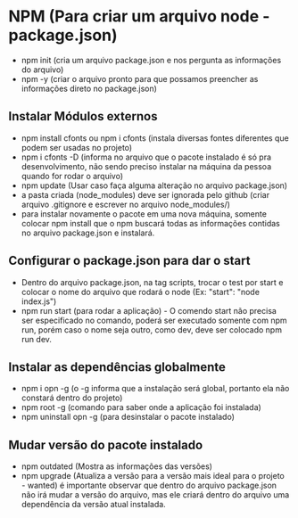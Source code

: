 # NPM (Para criar um arquivo node - package.json)

-   npm init (cria um arquivo package.json e nos pergunta as informações do arquivo)
-   npm -y (criar o arquivo pronto para que possamos preencher as informações direto no package.json)

## Instalar Módulos externos

-   npm install cfonts ou npm i cfonts (instala diversas fontes diferentes que podem ser usadas no projeto)
-   npm i cfonts -D (informa no arquivo que o pacote instalado é só pra desenvolvimento, não sendo preciso
    instalar na máquina da pessoa quando for rodar o arquivo)
-   npm update (Usar caso faça alguma alteração no arquivo package.json)
-   a pasta criada (node_modules) deve ser ignorada pelo github (criar arquivo .gitignore e escrever no arquivo
    node_modules/)
-   para instalar novamente o pacote em uma nova máquina, somente colocar npm install que o npm buscará todas as
    informações contidas no arquivo package.json e instalará.

## Configurar o package.json para dar o start

-   Dentro do arquivo package.json, na tag scripts, trocar o test por start e colocar o nome do arquivo que rodará
    o node (Ex: "start": "node index.js")
-   npm run start (para rodar a aplicação) - O comendo start não precisa ser especificado no comando, poderá ser
    executado somente com npm run, porém caso o nome seja outro, como dev, deve ser colocado npm run dev.

## Instalar as dependências globalmente

-   npm i opn -g (o -g informa que a instalação será global, portanto ela não constará dentro do projeto)
-   npm root -g (comando para saber onde a aplicação foi instalada)
-   npm uninstall opn -g (para desinstalar o pacote instalado)

## Mudar versão do pacote instalado

-   npm outdated (Mostra as informações das versões)
-   npm upgrade (Atualiza a versão para a versão mais ideal para o projeto - wanted)
    é importante observar que dentro do arquivo package.json não irá mudar a versão do arquivo, mas ele criará
    dentro do arquivo uma dependência da versão atual instalada.
    